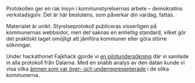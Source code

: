 Protokollen ger en rak insyn i kommunstyrelsernas arbete – demokratins verkstadsgolv. Det är här beslutens, som påverkar din vardag, fattas.

Materialet är unikt. Styrelseprotokoll publiceras visserligen på kommunernas webbsidor, men det saknas en enhetlig standard, vilket gör det praktiskt taget omöjligt att jämföra kommuner eller göra större sökningar.

Under hackathonet Fajkhack gjorde vi [en pilotundersökning](http://www.leowallentin.se/fajkhack14/) där vi samlade in alla protokoll från Dalarna. Med en snabb analys av den datan kunde vi visa vilka [ämnen som var över- och underrepresenterade](http://jplusplus.se/u/fajkhack-snackis/) i de olika kommunerna.